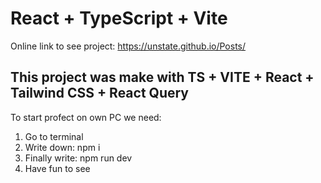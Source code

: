 # React + TypeScript + Vite
Online link to see project: https://unstate.github.io/Posts/
## This project was make with TS + VITE + React + Tailwind CSS + React Query
To start profect on own PC we need: 
   1) Go to terminal
   2) Write down: npm i
   3) Finally write: npm run dev
   4) Have fun to see

